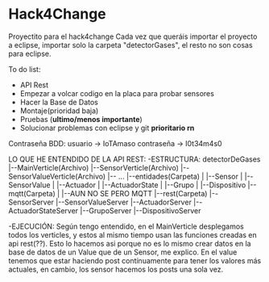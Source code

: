 # Hack4Change
Proyectito para el hack4change
Cada vez que queráis importar el proyecto a eclipse, importar solo la carpeta "detectorGases", el resto no son cosas para eclipse.

To do list:
- API Rest
- Empezar a volcar codigo en la placa para probar sensores
- Hacer la Base de Datos
- Montaje(prioridad baja)
- Pruebas (**ultimo/menos importante**)
- Solucionar problemas con eclipse y git **prioritario rn**

Contraseña BDD:
usuario -> IoTAmaso
contraseña -> I0t34m4s0

LO QUE HE ENTENDIDO DE LA API REST:
-ESTRUCTURA:
  detectorDeGases
  |--MainVerticle(Archivo)
  |--SensorVerticle(Archivo)
  |--SensorValueVerticle(Archivo)
  |-- ...
  |--entidades(Carpeta)
  |  |--Sensor
  |  |--SensorValue
  |  |--Actuador
  |  |--ActuadorState
  |  |--Grupo
  |  |--Dispositivo
  |--mqtt(Carpeta)
  |  |--AUN NO SE PERO MQTT
  |--rest(Carpeta)
     |--SensorServer
     |--SensorValueServer
     |--ActuadorServer
     |--ActuadorStateServer
     |--GrupoServer
     |--DispositivoServer

-EJECUCIÓN:
Según tengo entendido, en el MainVerticle desplegamos todos los verticles, y estos al mismo tiempo usan las funciones creadas en api rest(??).
Esto lo hacemos asi porque no es lo mismo crear datos en la base de datos de un Value que de un Sensor, me explico. En el value tenemos que estar haciendo
post contínuamente para tener los valores más actuales, en cambio, los sensor hacemos los posts una sola vez.
